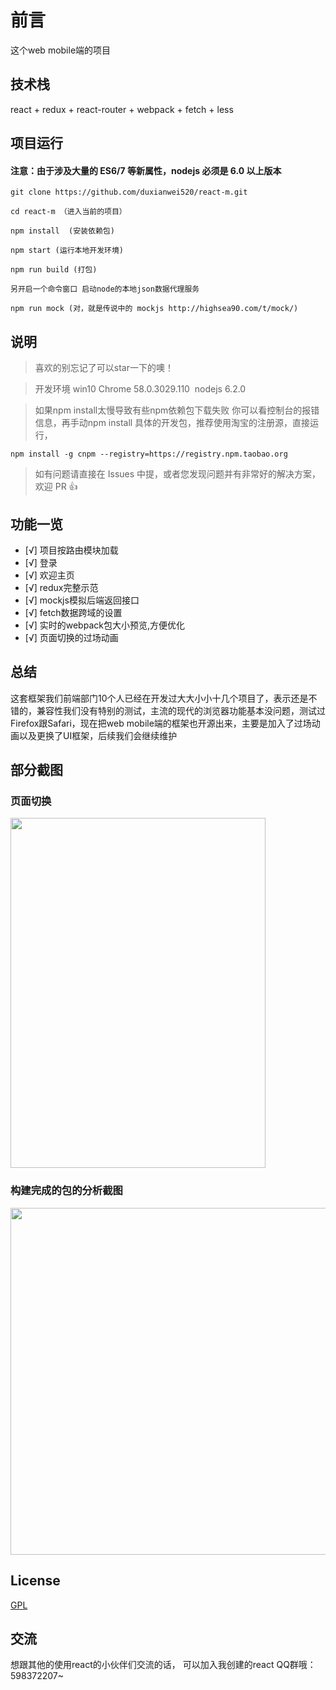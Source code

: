 # 前言

这个web mobile端的项目


## 技术栈

react + redux + react-router + webpack + fetch + less



## 项目运行

#### 注意：由于涉及大量的 ES6/7 等新属性，nodejs 必须是 6.0 以上版本 

```
git clone https://github.com/duxianwei520/react-m.git  

cd react-m （进入当前的项目）

npm install  (安装依赖包)

npm start (运行本地开发环境)

npm run build (打包)

另开启一个命令窗口 启动node的本地json数据代理服务

npm run mock (对，就是传说中的 mockjs http://highsea90.com/t/mock/)

```


## 说明

>  喜欢的别忘记了可以star一下的噢！ 

>  开发环境 win10  Chrome 58.0.3029.110  nodejs 6.2.0

>  如果npm install太慢导致有些npm依赖包下载失败 你可以看控制台的报错信息，再手动npm install 具体的开发包，推荐使用淘宝的注册源，直接运行，
```
npm install -g cnpm --registry=https://registry.npm.taobao.org 

```

>  如有问题请直接在 Issues 中提，或者您发现问题并有非常好的解决方案，欢迎 PR 👍



## 功能一览
- [√] 项目按路由模块加载
- [√] 登录
- [√] 欢迎主页
- [√] redux完整示范
- [√] mockjs模拟后端返回接口
- [√] fetch数据跨域的设置
- [√] 实时的webpack包大小预览,方便优化
- [√] 页面切换的过场动画



## 总结

这套框架我们前端部门10个人已经在开发过大大小小十几个项目了，表示还是不错的，兼容性我们没有特别的测试，主流的现代的浏览器功能基本没问题，测试过Firefox跟Safari，现在把web mobile端的框架也开源出来，主要是加入了过场动画以及更换了UI框架，后续我们会继续维护


## 部分截图


### 页面切换

<img src="https://github.com/duxianwei520/react-m/blob/master/screenshots/list.gif" width="408" height="560"/>


### 构建完成的包的分析截图

<img src="https://github.com/duxianwei520/react-m/blob/master/screenshots/analysis.png" width="1101" height="555"/>



## License

[GPL](https://github.com/duxianwei520/react-m/blob/master/COPYING)


## 交流
想跟其他的使用react的小伙伴们交流的话，
可以加入我创建的react QQ群哦：598372207~
